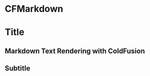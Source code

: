 CFMarkdown
==========
Title
=====
Markdown Text Rendering with ColdFusion
---------------------------------------
Subtitle
--------